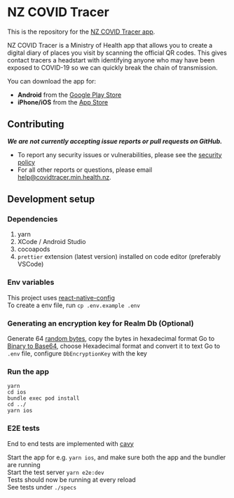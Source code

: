 # NZ COVID Tracer

This is the repository for the [NZ COVID Tracer app](https://www.health.govt.nz/our-work/diseases-and-conditions/covid-19-novel-coronavirus/covid-19-resources-and-tools/nz-covid-tracer-app).

NZ COVID Tracer is a Ministry of Health app that allows you to create a digital
diary of places you visit by scanning the official QR codes. This gives contact
tracers a headstart with identifying anyone who may have been exposed to COVID-19
so we can quickly break the chain of transmission.

You can download the app for:

* **Android** from the [Google Play Store](https://play.google.com/store/apps/details?id=nz.govt.health.covidtracer)
* **iPhone/iOS** from the [App Store](https://apps.apple.com/nz/app/id1511667597)


## Contributing

***We are not currently accepting issue reports or pull requests on GitHub.***

- To report any security issues or vulnerabilities, please see the [security policy](https://github.com/minhealthnz/nz-covid-tracer/security/policy)
- For all other reports or questions, please email help@covidtracer.min.health.nz.

## Development setup

### Dependencies
1. yarn
2. XCode / Android Studio
3. cocoapods
4. `prettier` extension (latest version) installed on code editor (preferably VSCode)

### Env variables
This project uses [react-native-config](https://github.com/luggit/react-native-config)  
To create a env file, run `cp .env.example .env`

### Generating an encryption key for Realm Db (Optional)
Generate 64 [random bytes](https://www.random.org/cgi-bin/randbyte?nbytes=64&format=h), copy the bytes in hexadecimal format
Go to [Binary to Base64](https://cryptii.com/pipes/binary-to-base64), choose Hexadecimal format and convert it to text
Go to `.env` file, configure `DbEncryptionKey` with the key

### Run the app
```
yarn
cd ios
bundle exec pod install
cd ../
yarn ios
```

### E2E tests

End to end tests are implemented with [cavy](https://github.com/pixielabs/cavy)  

Start the app for e.g. `yarn ios`, and make sure both the app and the bundler are running  
Start the test server `yarn e2e:dev`  
Tests should now be running at every reload  
See tests under `./specs`

